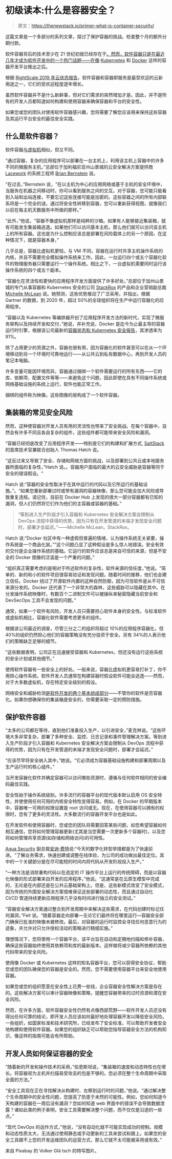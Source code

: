 # 初级读本:什么是容器安全？

> 原文：<https://thenewstack.io/primer-what-is-container-security/>

这篇文章是一个多部分的系列文章，探讨了保护容器的挑战。检查整个月的额外分期付款。

软件容器背后的技术至少在 21 世纪初就已经存在于[。然而，软件容器只是在最近几年才成为软件开发中的一个热门话题——在像](https://nvlpubs.nist.gov/nistpubs/SpecialPublications/NIST.SP.800-190.pdf) [Kubernetes](https://kubernetes.io/) 和 [Docker](https://www.docker.com/) 这样的容器开发平台推出之后。

根据 [RightScale 2019 年云状态报告](https://info.flexera.com/SLO-CM-WP-State-of-the-Cloud-2019)，软件容器和容器即服务是最受欢迎的云新用途之一，它们的受欢迎程度逐年增长。

虽然软件容器并不是什么新鲜事，但对它们需求的突然增加才是。因此，并不是所有的开发人员都知道如何构建和使用容器来确保容器和平台的安全性。

如果您或您的团队对使用软件容器感兴趣，您将需要了解您应该用来保持这些容器及其运行平台安全的最佳安全实践。

## 什么是软件容器？

软件容器[与虚拟机](https://blog.netapp.com/blogs/containers-vs-vms/)相似，但又不同。

“通过容器，复杂的应用程序可以部署在一台主机上，利用该主机上容器中的许多不同的微服务主机，”总部位于加利福尼亚州山景城的云安全解决方案提供商 [Lacework](https://www.lacework.net/) 的系统工程师 [Brian Bernstein](https://www.linkedin.com/in/brian-bernstein-1432b2b3/) 说。

“在过去，”Bernstein 说，“在以主机为中心的应用网络或基于主机的安全环境中，当服务在机器之间移动时，你可以看到服务之间的交互。对于容器，您可能只能看到入站和出站连接，不要忘记这些连接可能是加密的。这些容器之间的所有内部联系将是一个完全的谜。通过将安全性转移到容器，您可以重新获得视图，就像我们以前在每主机天数服务中所做的那样。”

“此外，”他说，“容器不像虚拟机那样是纯粹的沙箱。如果有人能够接近集装箱，就有可能发生集装箱逃逸。如果他们可以访问基本主机，那么他们就可以访问该主机上的所有容器。这也是为什么控制应该总是部署在风险载体上的另一个原因，在这种情况下，就是容器本身。”

几乎总是，容器比虚拟机更轻。与 VM 不同，容器在运行时共享主机操作系统的内核，并且不需要完全模拟操作系统来工作。因此，一台运行四个或五个容器化软件的物理服务器只需要运行一个操作系统。相比之下，一台虚拟机需要同时运行该操作系统的四个或五个副本。

“容器化在灵活性和更快的应用程序开发方面提供了许多好处，”总部位于加州山景城的专门从事容器和 Kubernetes 安全的公司 [StackRox](http://www.stackrox.com/) 的产品和企业营销副总裁 [Michelle McLean](https://www.linkedin.com/in/michellemclean/) 说。她预测，这些优势推动了广泛采用，并指出，根据 Gartner 的数据，到 2020 年，超过 50%的全球组织将在生产中运行容器化的应用程序。

“容器以及 Kubernetes 等编排器开创了应用程序开发方法的新时代，实现了微服务架构以及持续开发和交付，”她说，并补充说，Docker 是迄今为止最主导的容器运行时引擎，根据该公司最新的[容器状态和 Kubernetes 安全报告](https://security.stackrox.com/the-state-of-container-and-kubernetes-security-report-2019.html?Source=Website&LSource=Website)，其渗透率为 91%。

除了占用更少的资源之外，容器也很有用，因为容器化的软件甚至可以在从一个环境移动到另一个环境时可靠地运行——从公共云到私有数据中心，再到开发人员的笔记本电脑。

许多变量可能因环境而异。容器通过捆绑一个软件需要运行的所有东西——它的库、依赖项、配置文件等等——来避免这个问题，因此即使在具有不同操作系统或网络基础设施的系统上运行，软件也能正常工作。

捆绑的组件称为映像。这些图像的层构成了一个软件容器。

## 集装箱的常见安全风险

然而，这种使容器对开发人员有用的灵活性也带来了安全挑战。在每个容器中，自然会有许多不同且各自复杂的组件，这些组件都可能带来安全风险和漏洞。

“容器已经彻底改变了应用程序开发——特别是它们的构建和扩展方式, [SaltStack](http://www.saltstack.com/) 的首席技术官兼联合创始人 Thomas Hatch 说。

“这反过来又导致了安全、存储和网络方面的挑战，以及部署到公共云或本地服务器所面临的复杂性，”Hatch 说。。容器用户面临的最大的云安全威胁是容器等同于安全的错误假设。"

Hatch 说:“容器的安全性取决于在其中运行的代码以及它所运行的基础设施。”。“如果您重新部署过时或带有漏洞的容器映像，那么您可能会加大风险或导致重复违规。请记住，目前在 Docker Hub 上发现的很大一部分容器都有已知的漏洞，但人们仍然将它们作为他们的主容器或容器的基础。”

> “等到进入生产阶段才引入容器和 Kubernetes 安全解决方案会限制从 DevOps 流程中获得的优势，因为只有在开发管道的末端才发现安全问题时，部署才会延迟。”——Michelle McLean，StackRox。

Hatch 说:“Docker 社区中有一种虚假但普遍的情绪，认为操作系统无关紧要，操作系统是一个商品化层。”“这个问题凸显了这种假设是多么惊人地错误。安全有效的交付是企业操作系统的基础。它运行的软件应该总是来自可信的来源，但是不安全的 Docker 图像的泛滥是一个严重的问题。”

“组织真正需要考虑的是相对于所述软件的复杂性，软件来源的信任度，”他说。“简单的、新的和小的软件项目很容易验证和发现问题。随着时间的推移，他们也会建立信任。Docker 绕过了开源软件内置的这种自然防御，因为可信软件是从不可信来源分发的。Docker 还代表了一个非常大的森林，这些威胁可以隐藏在其中。在分发操作系统映像时，有数百个二进制文件可以被操纵来秘密隐藏当前安全和 DevSecOps 工具不会发现的问题。”

通常，如果一个软件有风险，开发人员只需要担心软件本身的安全性。与标准软件或虚拟机相比，容器化软件需要考虑更多的组件。

根据该公司最近的调查，尽管三分之二的组织将超过 10%的应用程序容器化，但 40%的组织仍然担心他们的容器策略没有充分投资于安全。另有 34%的人表示他们的策略缺乏足够的细节。

“这些数据表明，公司正在迅速接受容器和 Kubernetes，但还没有运行这些系统的安全计划或其他细节。”

使用软件容器有一些安全上的好处。一般来说，容器比虚拟机更容易打补丁，你不用担心操作系统。软件开发人员通常在构建容器时假设软件可能会逃逸——然而，对于大多数虚拟机，存在特定安全级别的假设。

网络安全和威胁检测[是软件开发的两个基本组成部分](https://www.blackstratus.com/cybersecurity-threat-detection/)——不管你的软件是否容器化。如果你想确保你的集装箱是安全的，你需要采取一定的预防措施。

## 保护软件容器

“太多的公司都在等待，直到他们准备投入生产，以引进安全，”麦克林说。“这些环境大多非常复杂，部署了多种安全、监控、日志记录和事件管理解决方案。等到进入生产阶段才引入容器和 Kubernetes 安全解决方案会限制从 DevOps 流程中获得的优势，因为只有在开发管道的末端才发现安全问题时，部署才会延迟。”

“应该尽早将安全纳入其中，”她说。“它必须成为容器基础设施构建和部署周期以及生产运行时的核心组件。”

当开发容器化软件并确定容器可以访问哪些资源时，遵循与任何软件相同的安全编码最佳实践。

安全性始于操作系统级别。许多流行的容器平台的现代版本默认启用 OS 安全特性，并使使用任何可用的内核安全特性变得容易。例如，在 Docker 的早期版本中，容器唯一可用的权限设置是 root 访问或无。现在，在使用容器可以拥有的权限时，您有了更多的灵活性。大多数流行的容器开发平台也是如此。

在开发软件和使用容器时，您或您的团队将需要回答某些问题，如您希望容器如何相互通信，您将如何管理容器更新(尤其是当您需要一次更新多个容器时)，以及您将如何管理共享资源(如存储和网络访问)的可用性。

[Aqua Security](http://www.aquasec.com/) 副总裁[安迪·费特](https://www.linkedin.com/in/andyfeit/)说:“今天的数字化转型举措都是为了快速前进。“了解业务需求，快速创建或调整在线体验，为公司的成功做出最佳定位。其中的一个关键部分是在尽可能短的时间内将代码从开发阶段投入生产。”

“一种方法是消除重构代码以在选定的 IT 操作平台上运行的传统障碍，而是以容器化映像的形式部署来自开发的应用程序，”他说。“这通常是在云原生模型中完成的，无论是在内部还是在公共云基础架构上。但是，这些新模式改变了安全模式，因为传统的外围安全解决方案很难保证这些部署的动态性，而且通过自动化 CI/CD 管道持续更新应用程序几乎没有时间进行独立的安全测试。”

“容器安全解决方案通过整合到开发周期中来解决这些需求，在代码创建时标记任何漏洞，”Feit 说。“随着容器走向部署—无论它们最终将在哪里运行—容器安全部门确保已批准的映像未被修改。最后，对容器的运行时监控会寻找任何恶意行为的迹象，并允许对只允许授权活动的策略进行精细实施。”

理想情况下，您将使用一个容器平台，该平台旨在自动和定期地扫描和修补容器，确保这些容器始终使用其依赖项和库的最新版本。这样做将减少容器所依赖的其他代码带来的安全风险。

使用像 Docker 或 Kubernetes 这样的知名容器平台，您可以获得安全协议，帮助您或您的团队确保您的容器是安全的。然而，您不需要使用容器平台来安全地使用容器。

如果您或您的组织愿意在安全性上花费一些钱，企业容器安全性解决方案是存在的。这些解决方案可以审计容器映像和策略，提醒您容器带来的过时资源和潜在安全风险。

然而，在许多方面，软件容器安全性仍然有点像西部荒野——软件开发人员还没有得出任何可靠的结论，即开发人员应该如何最好地处理容器开发以降低安全风险。一些组织，如国家标准和技术研究所，已经发布了安全标准，可以帮助开发者安全地构建和使用软件容器。如果您的组织缺乏可以帮助您指导容器安全方法的机构知识，像这样的指南可能会有所帮助。

## 开发人员如何保证容器的安全

“随着新的开发和操作技术的采用，”伯恩斯坦说，“集装箱的速度和动态特性也在增长。将容器视为主机并扫描易受攻击的包是不够的。您必须在整个生命周期中采取全面的方法。”

“安全工具现在正在寻找解决从构建时、左移到运行时的问题，”他说。“通过解决整个生命周期中的安全性问题，您提高了防患于未然的可能性。例如，您如何知道今天构建的容器在一周后没有漏洞？您如何知道 web 界面中的错误不会导致数据泄露？诸如此类的例子表明，安全工具需要解决整个问题，而不仅仅是沿途的一些点。”

“现代 DevOps 的运作方式，”他说，“没有自动化就不可能实现成功的控制。规模和动态性质太大，无法通过使用静态或手动更新的工具来尝试和跟上。如果您的安全工具跟不上您的开发运维团队的运营方式，那么它就不太可能被采用或有效。”

来自 Pixabay 的 Volker Glä tsch 的特写图片。

<svg xmlns:xlink="http://www.w3.org/1999/xlink" viewBox="0 0 68 31" version="1.1"><title>Group</title> <desc>Created with Sketch.</desc></svg>